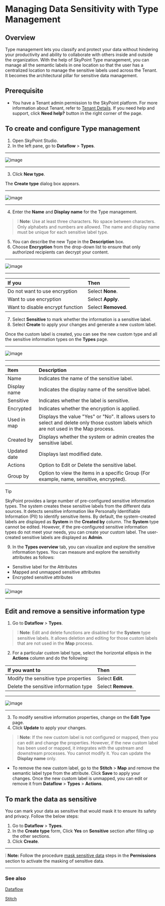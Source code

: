 # Managing Data Sensitivity with Type Management

## Overview

Type management lets you classify and protect your data without hindering your productivity and ability to collaborate with others inside and outside the organization. With the help of SkyPoint Type management, you can manage all the semantic labels in one location so that the user has a centralized location to manage the sensitive labels used across the Tenant. It becomes the architectural pillar for sensitive data management.

## Prerequisite

- You have a Tenant admin permission to the SkyPoint platform. For more information about Tenant, refer to [Tenant Details](https://skypointcdpdocs.z22.web.core.windows.net/docs/tenant.html). If you need help and support, click **Need help?** button in the right corner of the page.

## To create and configure Type management

1. Open SkyPoint Studio.
2. In the left pane, go to **Dataflow** > **Types**.  

---

![image](https://github.com/skypointcloud/platform/blob/master/docs/doc_snippets/TypeManagement_Window.png?raw=true)  

---

3. Click **New type**.

The **Create type** dialog box appears.  

---

![image](https://github.com/skypointcloud/platform/blob/master/docs/doc_snippets/TypeManagement_CreateNewType.png?raw=true)  

---

4. Enter the **Name** and **Display name** for the Type management. 

> :grey_exclamation: **Note**: Use at least three characters. No space between characters. Only alphabets and numbers are allowed. The name and display name must be unique for each sensitive label type.

5. You can describe the new Type in the **Description** box.
6. Choose **Encryption** from the drop-down list to ensure that only authorized recipients can decrypt your content.  

---

![image](https://github.com/skypointcloud/platform/blob/master/docs/doc_snippets/TypeManagement_Encryption.png?raw=true)  

---

|If you|Then|
| :--- | :--- |
|Do not want to use encryption|Select **None**.|
|Want to use encryption|Select **Apply**.|
|Want to disable encrypt function|Select **Removed**.|

7. Select **Sensitive** to mark whether the information is a sensitive label.
8. Select **Create** to apply your changes and generate a new custom label.

Once the custom label is created, you can see the new custom type and all the sensitive information types on the **Types** page.  

---

![image](https://github.com/skypointcloud/platform/blob/master/docs/doc_snippets/TypeManagement_Output.png?raw=true)  

---

|Item|Description|
| :--- | :--- |
|Name|Indicates the name of the sensitive label. |
|Display name|Indicates the display name of the sensitive label.|
|Sensitive|Indicates whether the label is sensitive. |
|Encrypted|Indicates whether the encryption is applied.|
|Used in map|Displays the value "Yes" or "No". It allows users to select and delete only those custom labels which are not used in the Map process.|
|Created by|Displays whether the system or admin creates the sensitive label.|
|Updated date|Displays last modified date.|
|Actions|Option to Edit or Delete the sensitive label.|
|Group by|Option to view the items in a specific Group (For example, name, sensitive, encrypted).|

> [!TIP]  
> SkyPoint provides a large number of pre-configured sensitive information types. The system creates these sensitive labels from the different data sources. It detects sensitive information like Personally Identifiable Information (PII) to identify sensitive items. By default, the system-created labels are displayed as **System** in the **Created by** column. The **System** type cannot be edited. However, if the pre-configured sensitive information types do not meet your needs, you can create your custom label. The user-created sensitive labels are displayed as **Admin**.

9. In the **Types overview** tab, you can visualize and explore the sensitive information types. You can measure and explore the sensitivity attributes as follows:
- Sensitive label for the Attributes
- Mapped and unmapped sensitive attributes
- Encrypted sensitive attributes  

---

![image](https://github.com/skypointcloud/platform/blob/master/docs/doc_snippets/TypeManagement_Overview.png?raw=true)  

---

## Edit and remove a sensitive information type

1. Go to **Dataflow** > **Types**.

> :grey_exclamation: **Note**: Edit and delete functions are disabled for the **System** type sensitive labels. It allows deletion and editing for those custom labels that are not used in the **Map** process.

2. For a particular custom label type, select the horizontal ellipsis in the **Actions** column and do the following:


|If you want to|Then|
| :--- | :--- |
|Modify the sensitive type properties|Select **Edit**.|
|Delete the sensitive information type|Select **Remove**.|  

---

![image](https://github.com/skypointcloud/platform/blob/master/docs/doc_snippets/TypeManagement_EditType.png?raw=true)  

---

3. To modify sensitive information properties, change on the **Edit Type** page.
4. Click **Update** to apply your changes.

> :grey_exclamation: **Note**: If the new custom label is not configured or mapped, then you can edit and change the properties. However, if the new custom label has been used or mapped, it integrates with the upstream and downstream processes. You cannot modify it. You can update the **Display name** only.

- To remove the new custom label, go to the **Stitch** > **Map** and remove the semantic label type from the attribute. Click **Save** to apply your changes. Once the new custom label is unmapped, you can edit or remove it from **Dataflow** > **Types** > **Actions**.

## To mark the data as sensitive
You can mark your data as sensitive that would mask it to ensure its safety and privacy. Follow the below steps:
 
1. Go to **Dataflow** > **Types**.
2. In the **Create type** form, Click **Yes** on **Sensitive** section after filling up the other sections.
3. Click **Create**.

---
:grey_exclamation: **Note:** Follow the procedure [mask sensitive data](https://skypointcdpdocs.z22.web.core.windows.net/docs/Permissions.html#to-mask-sensitive-data) steps in the **Permissions** section to activate the masking of sensitive data.

---




### See also

[Dataflow](https://skypointcdpdocs.z22.web.core.windows.net/docs/dataflows.html)

[Stitch](https://skypointcdpdocs.z22.web.core.windows.net/docs/stitch.html)

